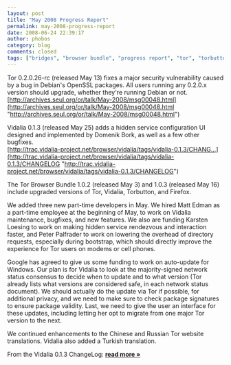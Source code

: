 ```yaml
---
layout: post
title: "May 2008 Progress Report"
permalink: may-2008-progress-report
date: 2008-06-24 22:39:17
author: phobos
category: blog
comments: closed
tags: ["bridges", "browser bundle", "progress report", "tor", "torbutton", "vidalia"]
---
```


Tor 0.2.0.26-rc (released May 13) fixes a major security vulnerability caused by a bug in Debian's OpenSSL packages. All users running any 0.2.0.x version should upgrade, whether they're running Debian or not.  
 [http://archives.seul.org/or/talk/May-2008/msg00048.html](http://archives.seul.org/or/talk/May-2008/msg00048.html "http://archives.seul.org/or/talk/May-2008/msg00048.html")

Vidalia 0.1.3 (released May 25) adds a hidden service configuration UI designed and implemented by Domenik Bork, as well as a few other bugfixes.  
 [http://trac.vidalia-project.net/browser/vidalia/tags/vidalia-0.1.3/CHANG...](http://trac.vidalia-project.net/browser/vidalia/tags/vidalia-0.1.3/CHANGELOG "http://trac.vidalia-project.net/browser/vidalia/tags/vidalia-0.1.3/CHANGELOG")

The Tor Browser Bundle 1.0.2 (released May 3) and 1.0.3 (released May 16) include upgraded versions of Tor, Vidalia, Torbutton, and Firefox.

We added three new part-time developers in May. We hired Matt Edman as a part-time employee at the beginning of May, to work on Vidalia maintenance, bugfixes, and new features. We also are funding Karsten Loesing to work on making hidden service rendezvous and interaction faster, and Peter Palfrader to work on lowering the overhead of directory requests, especially during bootstrap, which should directly improve the experience for Tor users on modems or cell phones.

Google has agreed to give us some funding to work on auto-update for Windows. Our plan is for Vidalia to look at the majority-signed network status consensus to decide when to update and to what version (Tor already lists what versions are considered safe, in each network status document). We should actually do the update via Tor if possible, for additional privacy, and we need to make sure to check package signatures to ensure package validity. Last, we need to give the user an interface for these updates, including letting her opt to migrate from one major Tor version to the next.

We continued enhancements to the Chinese and Russian Tor website translations. Vidalia also added a Turkish translation.

From the Vidalia 0.1.3 ChangeLog: [**read more »**](https://blog.torproject.org/blog/may-2008-progress-report)
